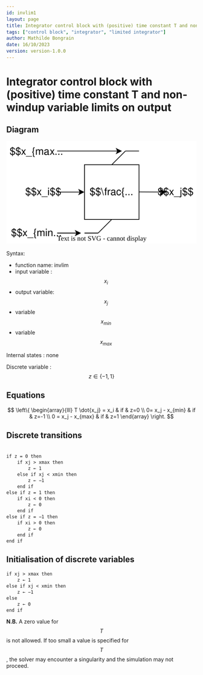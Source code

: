 ```yaml
---
id: invlim1
layout: page
title: Integrator control block with (positive) time constant T and non-windup variable limits on output
tags: ["control block", "integrator", "limited integrator"]
author: Mathilde Bongrain
date: 16/10/2023
version: version-1.0.0
---
```


# Integrator control block with (positive) time constant T and non-windup variable limits on output 

## Diagram

![integrator diagram](integratorVariableLimits.svg)

Syntax:  

- function name: invlim
- input variable : $$x_i$$
- output variable: $$x_j$$
- variable $$x_{min}$$
- variable $$x_{max}$$

Internal states : none

Discrete variable : $$ z \in \{-1,1\} $$

## Equations

$$
 \left\{
    \begin{array}{lll}
         T \dot{x_j} = x_i & if & z=0 \\
        0= x_j - x_{min} & if & z=-1 \\
        0 = x_j - x_{max} & if & z=1
    \end{array}
\right.
$$

## Discrete transitions

```

if z = 0 then
    if xj > xmax then
        z ← 1
    else if xj < xmin then
        z ← −1
    end if
else if z = 1 then
    if xi < 0 then
        z ← 0
    end if
else if z = −1 then
    if xi > 0 then
        z ← 0
    end if
end if
```

## Initialisation of discrete variables

```
if xj > xmax then
    z ← 1
else if xj < xmin then
    z ← −1
else
    z ← 0
end if
```

**N.B.** A zero value for $$T$$ is not allowed. If too small a value is specified for $$T$$, the solver may encounter a singularity and the simulation may not proceed.